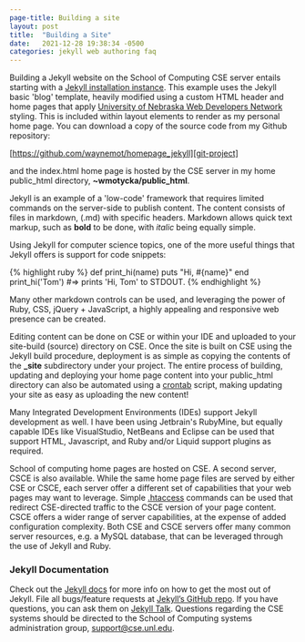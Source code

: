 ```yaml
---
page-title: Building a site
layout: post
title:  "Building a Site"
date:   2021-12-28 19:38:34 -0500
categories: jekyll web authoring faq
---
```


Building a Jekyll website on the School of Computing CSE server entails
starting with a [Jekyll installation instance][jekyll-start].
This example uses the Jekyll basic 'blog' template, heavily modified
using a custom HTML header and home pages that apply
[University of Nebraska Web Developers Network][wdn] styling. This
is included within layout elements to render as my personal home page.
You can download a copy of the source code from my Github repository:

[https://github.com/waynemot/homepage_jekyll][git-project]

and the index.html home page is hosted by the CSE server 
in my home public_html directory, **~wmotycka/public_html**.

Jekyll is an example of a 'low-code' framework that requires
limited commands on the server-side to publish content. The
content consists of files in markdown, (.md) with specific headers.
Markdown allows quick text markup, such as **bold** to be done, with
*italic* being equally simple. 

Using Jekyll for computer science topics, one of the more useful things that
Jekyll offers is support for code snippets:

{% highlight ruby %}
def print_hi(name)
  puts "Hi, #{name}"
end
print_hi('Tom')
#=> prints 'Hi, Tom' to STDOUT.
{% endhighlight %}

Many other markdown controls can be used, and leveraging the power of Ruby, CSS, jQuery + JavaScript,
a highly appealing and responsive web presence can be created.

Editing content can be done on CSE
or within your IDE and uploaded to your site-build (source) directory on CSE.
Once the site is built on CSE using the Jekyll build procedure, deployment
is as simple as copying the contents of the **_site** subdirectory under your
project. The entire process of building,
updating and deploying your home page content into your public_html
directory can also be automated using a [crontab][crontab]
script, making updating your site as easy as uploading the new content!

Many Integrated Development Environments (IDEs) support Jekyll development 
as well. I have been using Jetbrain's
RubyMine, but equally capable IDEs like 
VisualStudio, NetBeans and Eclipse can be used that support HTML, 
Javascript, and Ruby and/or Liquid support plugins as required.

School of computing home pages are hosted on CSE.  A second server, CSCE is also available. While
the same home page files are served by either CSE or CSCE, each server offer a different 
set of capabilities that your web pages may want to leverage. Simple
[.htaccess][htaccess] commands can be used that redirect CSE-directed traffic to the CSCE 
version of your page content.  CSCE offers a wider range of server capabilities, at the
expense of added configuration complexity.
Both CSE and CSCE servers offer many common server resources, e.g. a MySQL database, 
that can be leveraged through the use of Jekyll and Ruby.

### Jekyll Documentation

Check out the [Jekyll docs][jekyll-docs] for more info on how to get the most out of Jekyll. 
File all bugs/feature requests at [Jekyll’s GitHub repo][jekyll-gh]. If you have questions, 
you can ask them on [Jekyll Talk][jekyll-talk]. Questions regarding the CSE systems should
be directed to the School of Computing systems administration group, <support@cse.unl.edu>.

[jekyll-docs]: https://jekyllrb.com/docs/home
[jekyll-start]: https://jekyllrb.com/docs/step-by-step/01-setup/
[jekyll-gh]:   https://github.com/jekyll/jekyll
[jekyll-talk]: https://talk.jekyllrb.com/
[home]: https://cse.unl.edu/~wmotycka
[git-project]: https://github.com/waynemot/homepage_jekyll
[wdn]:  https://wdn.unl.edu
[htaccess]: https://www.redhat.com/sysadmin/beginners-guide-redirects-htaccess
[crontab]: https://www.man7.org/linux/man-pages/man1/crontab.1.html
